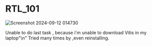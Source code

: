 # RTL_101
![Screenshot 2024-09-12 014730](https://github.com/user-attachments/assets/1eee9b9d-691a-44f5-826a-0fa33d403000)

Unable to do last task ,  because i'm unable to download Vitis in my laptop"\n"
Tried many times by ,even reinstalling.
